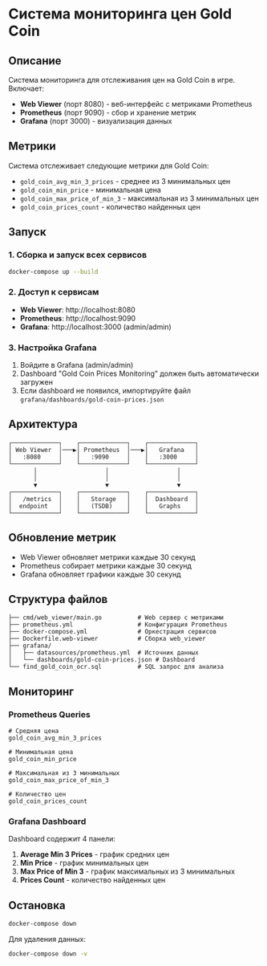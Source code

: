 # Система мониторинга цен Gold Coin

## Описание

Система мониторинга для отслеживания цен на Gold Coin в игре. Включает:

- **Web Viewer** (порт 8080) - веб-интерфейс с метриками Prometheus
- **Prometheus** (порт 9090) - сбор и хранение метрик
- **Grafana** (порт 3000) - визуализация данных

## Метрики

Система отслеживает следующие метрики для Gold Coin:

- `gold_coin_avg_min_3_prices` - среднее из 3 минимальных цен
- `gold_coin_min_price` - минимальная цена
- `gold_coin_max_price_of_min_3` - максимальная из 3 минимальных цен
- `gold_coin_prices_count` - количество найденных цен

## Запуск

### 1. Сборка и запуск всех сервисов

```bash
docker-compose up --build
```

### 2. Доступ к сервисам

- **Web Viewer**: http://localhost:8080
- **Prometheus**: http://localhost:9090
- **Grafana**: http://localhost:3000 (admin/admin)

### 3. Настройка Grafana

1. Войдите в Grafana (admin/admin)
2. Dashboard "Gold Coin Prices Monitoring" должен быть автоматически загружен
3. Если dashboard не появился, импортируйте файл `grafana/dashboards/gold-coin-prices.json`

## Архитектура

```
┌─────────────┐    ┌─────────────┐    ┌─────────────┐
│ Web Viewer  │───▶│ Prometheus  │───▶│   Grafana   │
│   :8080     │    │   :9090     │    │   :3000     │
└─────────────┘    └─────────────┘    └─────────────┘
       │                   │                   │
       │                   │                   │
       ▼                   ▼                   ▼
┌─────────────┐    ┌─────────────┐    ┌─────────────┐
│   /metrics  │    │   Storage   │    │  Dashboard  │
│  endpoint   │    │   (TSDB)    │    │   Graphs    │
└─────────────┘    └─────────────┘    └─────────────┘
```

## Обновление метрик

- Web Viewer обновляет метрики каждые 30 секунд
- Prometheus собирает метрики каждые 30 секунд
- Grafana обновляет графики каждые 30 секунд

## Структура файлов

```
├── cmd/web_viewer/main.go          # Web сервер с метриками
├── prometheus.yml                  # Конфигурация Prometheus
├── docker-compose.yml              # Оркестрация сервисов
├── Dockerfile.web-viewer           # Сборка web_viewer
├── grafana/
│   ├── datasources/prometheus.yml  # Источник данных
│   └── dashboards/gold-coin-prices.json # Dashboard
└── find_gold_coin_ocr.sql          # SQL запрос для анализа
```

## Мониторинг

### Prometheus Queries

```promql
# Средняя цена
gold_coin_avg_min_3_prices

# Минимальная цена
gold_coin_min_price

# Максимальная из 3 минимальных
gold_coin_max_price_of_min_3

# Количество цен
gold_coin_prices_count
```

### Grafana Dashboard

Dashboard содержит 4 панели:
1. **Average Min 3 Prices** - график средних цен
2. **Min Price** - график минимальных цен
3. **Max Price of Min 3** - график максимальных из 3 минимальных
4. **Prices Count** - количество найденных цен

## Остановка

```bash
docker-compose down
```

Для удаления данных:
```bash
docker-compose down -v
``` 